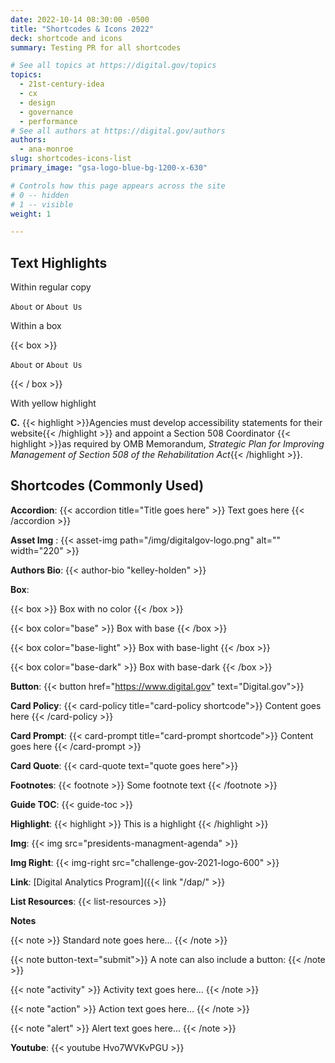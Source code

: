 ```yaml
---
date: 2022-10-14 08:30:00 -0500
title: "Shortcodes & Icons 2022"
deck: shortcode and icons
summary: Testing PR for all shortcodes

# See all topics at https://digital.gov/topics
topics:
  - 21st-century-idea
  - cx
  - design
  - governance
  - performance
# See all authors at https://digital.gov/authors
authors:
  - ana-monroe
slug: shortcodes-icons-list
primary_image: "gsa-logo-blue-bg-1200-x-630"

# Controls how this page appears across the site
# 0 -- hidden
# 1 -- visible
weight: 1

---
```


## Text Highlights

Within regular copy

`About` or `About Us`

Within a box

{{< box >}}

 `About` or `About Us`

{{< / box >}}

With yellow highlight

**C.** {{< highlight >}}Agencies must develop accessibility statements for their website{{< /highlight >}} and appoint a Section 508 Coordinator {{< highlight >}}as required by OMB Memorandum, <em>Strategic Plan for Improving Management of Section 508 of the Rehabilitation Act</em>{{< /highlight >}}.


## Shortcodes (Commonly Used)

**Accordion**:
{{< accordion title="Title goes here" >}}
Text goes here
{{< /accordion >}}

**Asset Img** :
{{< asset-img path="/img/digitalgov-logo.png" alt="" width="220" >}}

**Authors Bio**:
{{< author-bio "kelley-holden" >}}


**Box**:

{{< box >}} Box with no color {{< /box >}}

{{< box color="base" >}} Box with base {{< /box >}}

{{< box color="base-light" >}} Box with base-light {{< /box >}}

{{< box color="base-dark" >}} Box with base-dark {{< /box >}}

**Button**:
{{< button href="https://www.digital.gov" text="Digital.gov">}}

**Card Policy**:
{{< card-policy title="card-policy shortcode">}}
Content goes here
{{< /card-policy >}}


**Card Prompt**:
{{< card-prompt title="card-prompt shortcode">}}
Content goes here
{{< /card-prompt >}}

**Card Quote**:
{{< card-quote text="quote goes here">}}

**Footnotes**:
{{< footnote >}} Some footnote text {{< /footnote >}}

**Guide TOC**:
{{< guide-toc >}}

**Highlight**:
{{< highlight >}} This is a highlight {{< /highlight >}}

**Img**:
{{< img src="presidents-managment-agenda" >}}

**Img Right**:
{{< img-right src="challenge-gov-2021-logo-600" >}}

**Link**:
[Digital Analytics Program]({{< link "/dap/" >}}

**List Resources**:
{{< list-resources >}}


**Notes**

{{< note >}} Standard note goes here... {{< /note >}}

{{< note button-text="submit">}} A note can also include a button:  {{< /note >}}

{{< note "activity" >}} Activity text goes here... {{< /note >}}

{{< note "action" >}} Action text goes here... {{< /note >}}

{{< note "alert" >}} Alert text goes here... {{< /note >}}

**Youtube**:
{{< youtube Hvo7WVKvPGU >}}